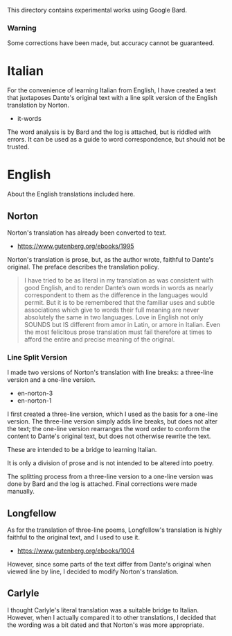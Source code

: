 This directory contains experimental works using Google Bard.

### Warning

Some corrections have been made, but accuracy cannot be guaranteed.

# Italian

For the convenience of learning Italian from English, I have created a text that juxtaposes Dante's original text with a line split version of the English translation by Norton.

* it-words

The word analysis is by Bard and the log is attached, but is riddled with errors. It can be used as a guide to word correspondence, but should not be trusted.

# English

About the English translations included here.

## Norton

Norton's translation has already been converted to text.

* https://www.gutenberg.org/ebooks/1995

Norton's translation is prose, but, as the author wrote, faithful to Dante's original. The preface describes the translation policy.

> I have tried to be as literal in my translation as was consistent with good English, and to render Dante’s own words in words as nearly correspondent to them as the difference in the languages would permit. But it is to be remembered that the familiar uses and subtle associations which give to words their full meaning are never absolutely the same in two languages. Love in English not only SOUNDS but IS different from amor in Latin, or amore in Italian. Even the most felicitous prose translation must fail therefore at times to afford the entire and precise meaning of the original. 

### Line Split Version

I made two versions of Norton's translation with line breaks: a three-line version and a one-line version.

* en-norton-3
* en-norton-1

I first created a three-line version, which I used as the basis for a one-line version. The three-line version simply adds line breaks, but does not alter the text; the one-line version rearranges the word order to conform the content to Dante's original text, but does not otherwise rewrite the text.

These are intended to be a bridge to learning Italian. 

It is only a division of prose and is not intended to be altered into poetry.

The splitting process from a three-line version to a one-line version was done by Bard and the log is attached. Final corrections were made manually.

## Longfellow

As for the translation of three-line poems, Longfellow's translation is highly faithful to the original text, and I used to use it.

* https://www.gutenberg.org/ebooks/1004

However, since some parts of the text differ from Dante's original when viewed line by line, I decided to modify Norton's translation.

## Carlyle

I thought Carlyle's literal translation was a suitable bridge to Italian. However, when I actually compared it to other translations, I decided that the wording was a bit dated and that Norton's was more appropriate.

